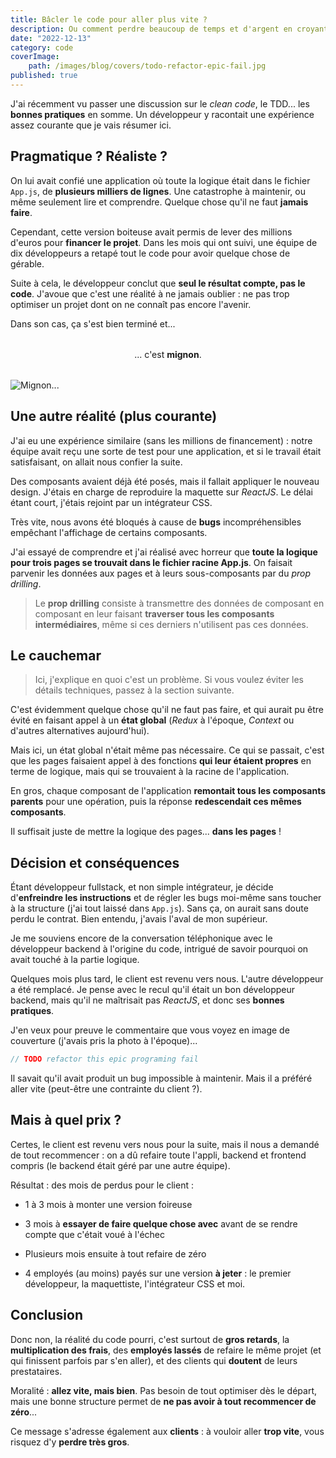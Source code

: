 ```yaml
---
title: Bâcler le code pour aller plus vite ?
description: Ou comment perdre beaucoup de temps et d'argent en croyant en gagner.
date: "2022-12-13"
category: code
coverImage:
    path: /images/blog/covers/todo-refactor-epic-fail.jpg
published: true
---
```


J'ai récemment vu passer une discussion sur le _clean code_, le TDD... les **bonnes pratiques** en somme. Un développeur y racontait une expérience assez courante que je vais résumer ici.


## Pragmatique ? Réaliste ?

On lui avait confié une application où toute la logique était dans le fichier `App.js`, de **plusieurs milliers de lignes**. Une catastrophe à maintenir, ou même seulement lire et comprendre. Quelque chose qu'il ne faut **jamais faire**.

Cependant, cette version boiteuse avait permis de lever des millions d'euros pour **financer le projet**. Dans les mois qui ont suivi, une équipe de dix développeurs a retapé tout le code pour avoir quelque chose de gérable.

Suite à cela, le développeur conclut que **seul le résultat compte, pas le code**. J'avoue que c'est une réalité à ne jamais oublier : ne pas trop optimiser un projet dont on ne connaît pas encore l'avenir.

Dans son cas, ça s'est bien terminé et...

<div style="text-align: center; margin: 2rem 0">... c'est <b>mignon</b>.</div>

![Mignon...](/images/blog/posts/office-jim-smile.webp)


## Une autre réalité (plus courante)

J'ai eu une expérience similaire (sans les millions de financement) : notre équipe avait reçu une sorte de test pour une application, et si le travail était satisfaisant, on allait nous confier la suite.

Des composants avaient déjà été posés, mais il fallait appliquer le nouveau design. J'étais en charge de reproduire la maquette sur _ReactJS_. Le délai étant court, j'étais rejoint par un intégrateur CSS.

Très vite, nous avons été bloqués à cause de **bugs** incompréhensibles empêchant l'affichage de certains composants.

J'ai essayé de comprendre et j'ai réalisé avec horreur que **toute la logique pour trois pages se trouvait dans le fichier racine App.js**. On faisait parvenir les données aux pages et à leurs sous-composants par du _prop drilling_.

> Le **prop drilling** consiste à transmettre des données de composant en composant en leur faisant **traverser tous les composants intermédiaires**, même si ces derniers n'utilisent pas ces données.


## Le cauchemar

> Ici, j'explique en quoi c'est un problème. Si vous voulez éviter les détails techniques, passez à la section suivante.

C'est évidemment quelque chose qu'il ne faut pas faire, et qui aurait pu être évité en faisant appel à un **état global** (_Redux_ à l'époque, _Context_ ou d'autres alternatives aujourd'hui).

Mais ici, un état global n'était même pas nécessaire. Ce qui se passait, c'est que les pages faisaient appel à des fonctions **qui leur étaient propres** en terme de logique, mais qui se trouvaient à la racine de l'application.

En gros, chaque composant de l'application **remontait tous les composants parents** pour une opération, puis la réponse **redescendait ces mêmes composants**.

Il suffisait juste de mettre la logique des pages... **dans les pages** !


## Décision et conséquences

Étant développeur fullstack, et non simple intégrateur, je décide d'**enfreindre les instructions** et de régler les bugs moi-même sans toucher à la structure (j'ai tout laissé dans `App.js`). Sans ça, on aurait sans doute perdu le contrat. Bien entendu, j'avais l'aval de mon supérieur.

Je me souviens encore de la conversation téléphonique avec le développeur backend à l'origine du code, intrigué de savoir pourquoi on avait touché à la partie logique.

Quelques mois plus tard, le client est revenu vers nous. L'autre développeur a été remplacé. Je pense avec le recul qu'il était un bon développeur backend, mais qu'il ne maîtrisait pas _ReactJS_, et donc ses **bonnes pratiques**.

J'en veux pour preuve le commentaire que vous voyez en image de couverture (j'avais pris la photo à l'époque)...

```js
// TODO refactor this epic programing fail
```

Il savait qu'il avait produit un bug impossible à maintenir. Mais il a préféré aller vite (peut-être une contrainte du client ?).


## Mais à quel prix ?

Certes, le client est revenu vers nous pour la suite, mais il nous a demandé de tout recommencer : on a dû refaire toute l'appli, backend et frontend compris (le backend était géré par une autre équipe).

Résultat : des mois de perdus pour le client :

- 1 à 3 mois à monter une version foireuse

- 3 mois à **essayer de faire quelque chose avec** avant de se rendre compte que c'était voué à l'échec

- Plusieurs mois ensuite à tout refaire de zéro

- 4 employés (au moins) payés sur une version **à jeter** : le premier développeur, la maquettiste, l'intégrateur CSS et moi.


## Conclusion

Donc non, la réalité du code pourri, c'est surtout de **gros retards**, la **multiplication des frais**, des **employés lassés** de refaire le même projet (et qui finissent parfois par s'en aller), et des clients qui **doutent** de leurs prestataires.

Moralité : **allez vite, mais bien**. Pas besoin de tout optimiser dès le départ, mais une bonne structure permet de **ne pas avoir à tout recommencer de zéro**...

Ce message s'adresse également aux **clients** : à vouloir aller **trop vite**, vous risquez d'y **perdre très gros**.
